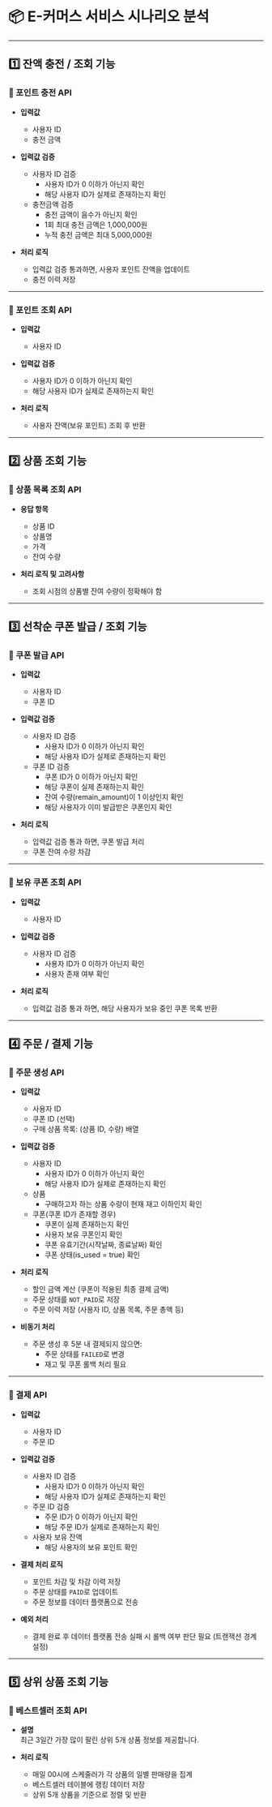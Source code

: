 # 📦 E-커머스 서비스 시나리오 분석

---

## 1️⃣ 잔액 충전 / 조회 기능

### 🔹 포인트 충전 API

- **입력값**
    - 사용자 ID
    - 충전 금액

- **입력값 검증**
  - 사용자 ID 검증 
    - 사용자 ID가 0 이하가 아닌지 확인
    - 해당 사용자 ID가 실제로 존재하는지 확인
  - 충전금액 검증
    - 충전 금액이 음수가 아닌지 확인
    - 1회 최대 충전 금액은 1,000,000원
    - 누적 충전 금액은 최대 5,000,000원

- **처리 로직**
    - 입력값 검증 통과하면, 사용자 포인트 잔액을 업데이트
    - 충전 이력 저장 

---

### 🔹 포인트 조회 API

- **입력값**
    - 사용자 ID

- **입력값 검증**
    - 사용자 ID가 0 이하가 아닌지 확인
    - 해당 사용자 ID가 실제로 존재하는지 확인

- **처리 로직**
    - 사용자 잔액(보유 포인트) 조회 후 반환

---

## 2️⃣ 상품 조회 기능

### 🔹 상품 목록 조회 API

- **응답 항목**
    - 상품 ID
    - 상품명
    - 가격
    - 잔여 수량

- **처리 로직 및 고려사항**
    - 조회 시점의 상품별 잔여 수량이 정확해야 함

---

## 3️⃣ 선착순 쿠폰 발급 / 조회 기능

### 🔹 쿠폰 발급 API

- **입력값**
    - 사용자 ID
    - 쿠폰 ID

- **입력값 검증**
    - 사용자 ID 검증
        - 사용자 ID가 0 이하가 아닌지 확인
        - 해당 사용자 ID가 실제로 존재하는지 확인
    - 쿠폰 ID 검증
      - 쿠폰 ID가 0 이하가 아닌지 확인
      - 해당 쿠폰이 실제 존재하는지 확인
      - 잔여 수량(remain_amount)이 1 이상인지 확인
      - 해당 사용자가 이미 발급받은 쿠폰인지 확인

- **처리 로직**
    - 입력값 검증 통과 하면, 쿠폰 발급 처리
    - 쿠폰 잔여 수량 차감

---

### 🔹 보유 쿠폰 조회 API

- **입력값**
    - 사용자 ID

- **입력값 검증**
  - 사용자 ID 검증
      - 사용자 ID가 0 이하가 아닌지 확인
      - 사용자 존재 여부 확인

- **처리 로직**
    - 입력값 검증 통과 하면, 해당 사용자가 보유 중인 쿠폰 목록 반환

---

## 4️⃣ 주문 / 결제 기능

### 🔹 주문 생성 API

- **입력값**
    - 사용자 ID
    - 쿠폰 ID (선택)
    - 구매 상품 목록: (상품 ID, 수량) 배열

- **입력값 검증**
  - 사용자 ID
    - 사용자 ID가 0 이하가 아닌지 확인
    - 해당 사용자 ID가 실제로 존재하는지 확인
  - 상품
    - 구매하고자 하는 상품 수량이 현재 재고 이하인지 확인
  - 쿠폰(쿠폰 ID가 존재할 경우)
      - 쿠폰이 실제 존재하는지 확인
      - 사용자 보유 쿠폰인지 확인
      - 쿠폰 유효기간(시작날짜, 종료날짜) 확인
      - 쿠폰 상태(is_used = true) 확인

- **처리 로직**
    - 할인 금액 계산 (쿠폰이 적용된 최종 결제 금액)
    - 주문 상태를 `NOT_PAID`로 저장
    - 주문 이력 저장 (사용자 ID, 상품 목록, 주문 총액 등)

- **비동기 처리**
    - 주문 생성 후 5분 내 결제되지 않으면:
        - 주문 상태를 `FAILED`로 변경
        - 재고 및 쿠폰 롤백 처리 필요

---

### 🔹 결제 API

- **입력값**
    - 사용자 ID
    - 주문 ID

- **입력값 검증**
  - 사용자 ID 검증
    - 사용자 ID가 0 이하가 아닌지 확인
    - 해당 사용자 ID가 실제로 존재하는지 확인
  - 주문 ID 검증
    - 주문 ID가 0 이하가 아닌지 확인
    - 해당 주문 ID가 실제로 존재하는지 확인
  - 사용자 보유 잔액
    - 해당 사용자의 보유 포인트 확인

- **결제 처리 로직**
    - 포인트 차감 및 차감 이력 저장
    - 주문 상태를 `PAID`로 업데이트
    - 주문 정보를 데이터 플랫폼으로 전송

- **예외 처리**
    - 결제 완료 후 데이터 플랫폼 전송 실패 시 롤백 여부 판단 필요 (트랜잭션 경계 설정)

---

## 5️⃣ 상위 상품 조회 기능

### 🔹 베스트셀러 조회 API

- **설명**  
  최근 3일간 가장 많이 팔린 상위 5개 상품 정보를 제공합니다.

- **처리 로직**
    - 매일 00시에 스케줄러가 각 상품의 일별 판매량을 집계
    - 베스트셀러 테이블에 랭킹 데이터 저장
    - 상위 5개 상품을 기준으로 정렬 및 반환




